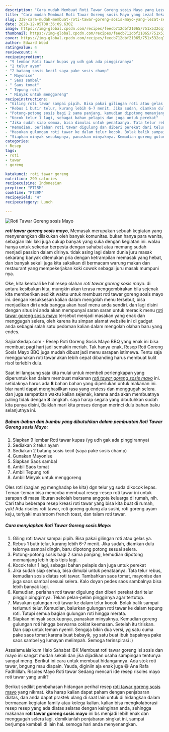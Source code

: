 ```yaml
---
description: "Cara mudah Membuat Roti Tawar Goreng sosis Mayo yang Lezat Sekali"
title: "Cara mudah Membuat Roti Tawar Goreng sosis Mayo yang Lezat Sekali"
slug: 338-cara-mudah-membuat-roti-tawar-goreng-sosis-mayo-yang-lezat-sekali
date: 2020-12-05T08:36:09.630Z
image: https://img-global.cpcdn.com/recipes/feecb712dbf21065/751x532cq70/roti-tawar-goreng-sosis-mayo-foto-resep-utama.jpg
thumbnail: https://img-global.cpcdn.com/recipes/feecb712dbf21065/751x532cq70/roti-tawar-goreng-sosis-mayo-foto-resep-utama.jpg
cover: https://img-global.cpcdn.com/recipes/feecb712dbf21065/751x532cq70/roti-tawar-goreng-sosis-mayo-foto-resep-utama.jpg
author: Edward Wood
ratingvalue: 4
reviewcount: 4
recipeingredient:
- "9 lembar Roti tawar kupas yg udh gak ada pinggirannya"
- "2 telur ayam"
- "2 batang sosis kecil saya pake sosis champ"
- " Mayonise"
- " Saos sambal"
- " Saos tomat"
- " Tepung roti"
- " Minyak untuk menggoreng"
recipeinstructions:
- "Giling roti tawar sampai pipih. Bisa pakai gilingan roti atau gelas ya."
- "Rebus 1 butir telur, kurang lebih 6-7 menit. Jika sudah, diamkan dulu telornya sampai dingin, baru dipotong potong sesuai selera."
- "Potong-potong sosis bagi 2 sama panjang, kemudian dipotong memanjang lebih tipis tipis lagi."
- "Kocok telur 1 lagi, sebagai bahan pelapis dan juga untuk perekat"
- "Jika sudah siap semua, bisa dimulai untuk penataanya. Tata telur rebus, kemudian sosis diatas roti tawar. Tambahkan saos tomat, mayonise dan juga saos sambal sesuai selera. Kalo doyan pedes saos sambalnya bisa lebih banyak lagi."
- "Kemudian, perlahan roti tawar digulung dan diberi perekat dari telur pinggir pinggirnya. Tekan pelan-pelan pinggirnya agar tertutup."
- "Masukan gulungan roti tawar ke dalam telur kocok. Bolak balik sampai terlumuri telur. Kemudian, balurkan gulungan roti tawar ke dalam tepung roti. Tutupi semua bagian gulungan roti hingga merata."
- "Siapkan minyak secukupnya, panaskan minyaknya. Kemudian goreng gulungan roti hingga berwarna coklat keemasan. Setelah itu tiriskan. Dan siap untuk teman nyemil. Sengaja bikin dua versi, yg satu cuma pake saos tomat karena buat babayik, yg satu buat ibuk bapaknya pake saos sambel yg lumayan melimpah. Semoga terinspirasi :)"
categories:
- Resep
tags:
- roti
- tawar
- goreng

katakunci: roti tawar goreng 
nutrition: 299 calories
recipecuisine: Indonesian
preptime: "PT15M"
cooktime: "PT39M"
recipeyield: "4"
recipecategory: Lunch

---
```



![Roti Tawar Goreng sosis Mayo](https://img-global.cpcdn.com/recipes/feecb712dbf21065/751x532cq70/roti-tawar-goreng-sosis-mayo-foto-resep-utama.jpg)

<b><i>roti tawar goreng sosis mayo</i></b>, Memasak merupakan sebuah kegiatan yang menyenangkan dilakukan oleh banyak komunitas. bukan hanya para wanita, sebagian laki laki juga cukup banyak yang suka dengan kegiatan ini. walau hanya untuk sekedar berpesta dengan sahabat atau memang sudah menjadi passion dalam dirinya. tidak asing lagi dalam dunia juru masak sekarang banyak ditemukan pria dengan ketrampilan memasak yang hebat, dan banyak sekali juga kita saksikan di bermacam warung makan dan restaurant yang mempekerjakan koki cowok sebagai juru masak mumpuni nya.

Oke, kita kembali ke hal resep olahan <i>roti tawar goreng sosis mayo</i>. di antara kesibukan kita, mungkin akan terasa menggembirakan bila sejenak kita memberikan sedikit waktu untuk membuat roti tawar goreng sosis mayo ini. dengan kesuksesan kalian dalam mengolah menu tersebut, bisa menjadikan diri anda bangga akan hasil menu anda sendiri. dan lagi disini dengan situs ini anda akan mempunyai saran saran untuk meracik menu <u>roti tawar goreng sosis mayo</u> tersebut menjadi masakan yang enak dan menggugah selera, oleh karena itu simpan alamat website ini di gadget anda sebagai salah satu pedoman kalian dalam mengolah olahan baru yang endes.

SajianSedap.com - Resep Roti Goreng Sosis Mayo BBQ yang enak ini bisa membuat pagi hari jadi semakin meriah. Tak hanya enak, Resep Roti Goreng Sosis Mayo BBQ juga mudah dibuat jadi menu sarapan istimewa. Tentu saja menggunakan roti tawar akan lebih cepat dibanding harus membuat kulit risol terlebih dulu.


Saat ini langsung saja kita mulai untuk membeli perlengkapan yang diperuntuk kan dalam membuat makanan <u><i>roti tawar goreng sosis mayo</i></u> ini. setidaknya harus ada <b>8</b> bahan bahan yang diperlukan untuk makanan ini. biar nanti dapat menghasilkan rasa yang endess dan menggugah selera. dan juga sempatkan waktu kalian sejenak, karena anda akan membuatnya paling tidak dengan <b>8</b> langkah. saya harap segala yang dibutuhkan sudah kita punya disini, Baiklah mari kita proses dengan merinci dulu bahan baku selanjutnya ini.

<!--inarticleads1-->

##### Bahan-bahan dan bumbu yang dibutuhkan dalam pembuatan Roti Tawar Goreng sosis Mayo:

1. Siapkan 9 lembar Roti tawar kupas (yg udh gak ada pinggirannya)
1. Sediakan 2 telur ayam
1. Sediakan 2 batang sosis kecil (saya pake sosis champ)
1. Gunakan  Mayonise
1. Siapkan  Saos sambal
1. Ambil  Saos tomat
1. Ambil  Tepung roti
1. Ambil  Minyak untuk menggoreng


Oles roti (bagian yg menghadap ke kita) dgn telur yg suda dikocok lepas. Teman-teman bisa mencoba membuat resep-resep roti tawar ini untuk sarapan di masa liburan sekolah bersama anggota keluarga di rumah, nih. Cari tahu beberapa resep kreasi roti tawar yang bisa kita buat di rumah, yuk! Ada risoles roti tawar, roti goreng gulung ala sushi, roti goreng ayam keju, teriyaki mushroom french toast, dan talam roti tawar. 

<!--inarticleads2-->

##### Cara menyiapkan Roti Tawar Goreng sosis Mayo:

1. Giling roti tawar sampai pipih. Bisa pakai gilingan roti atau gelas ya.
1. Rebus 1 butir telur, kurang lebih 6-7 menit. Jika sudah, diamkan dulu telornya sampai dingin, baru dipotong potong sesuai selera.
1. Potong-potong sosis bagi 2 sama panjang, kemudian dipotong memanjang lebih tipis tipis lagi.
1. Kocok telur 1 lagi, sebagai bahan pelapis dan juga untuk perekat
1. Jika sudah siap semua, bisa dimulai untuk penataanya. Tata telur rebus, kemudian sosis diatas roti tawar. Tambahkan saos tomat, mayonise dan juga saos sambal sesuai selera. Kalo doyan pedes saos sambalnya bisa lebih banyak lagi.
1. Kemudian, perlahan roti tawar digulung dan diberi perekat dari telur pinggir pinggirnya. Tekan pelan-pelan pinggirnya agar tertutup.
1. Masukan gulungan roti tawar ke dalam telur kocok. Bolak balik sampai terlumuri telur. Kemudian, balurkan gulungan roti tawar ke dalam tepung roti. Tutupi semua bagian gulungan roti hingga merata.
1. Siapkan minyak secukupnya, panaskan minyaknya. Kemudian goreng gulungan roti hingga berwarna coklat keemasan. Setelah itu tiriskan. Dan siap untuk teman nyemil. Sengaja bikin dua versi, yg satu cuma pake saos tomat karena buat babayik, yg satu buat ibuk bapaknya pake saos sambel yg lumayan melimpah. Semoga terinspirasi :)


Assalamuálaikum Halo Sahabat IBK Membuat roti tawar goreng isi sosis dan mayo ini sangat mudah sekali dan jika dijadikan usaha sampingan tentunya sangat meng. Berikut ini cara untuk membuat hidangannya. Ada stok roti tawar, bngung mau diapain. Yauda, diginiin aja enak juga 😄 Ana Rafa Fadhlillah. Risoles Mayo Roti tawar Sedang mencari ide resep risoles mayo roti tawar yang unik? 

Berikut sedikit pembahasan hidangan perihal resep <u>roti tawar goreng sosis mayo</u> yang nikmat. kita harap kalian dapat paham dengan penjabaran diatas, dan anda dapat praktek ulang di saat lain untuk di hidangkan dalam bermacam kegiatan family atau kolega kalian. kalian bisa mengkolaborasi resep resep yang ada diatas selaras dengan keinginan anda, sehingga makanan <b>roti tawar goreng sosis mayo</b> ini bs menjadi lebih enak dan menggugah selera lagi. demikianlah penjabaran singkat ini, sampai berjumpa kembali di lain hal. semoga hari anda menyenangkan.
